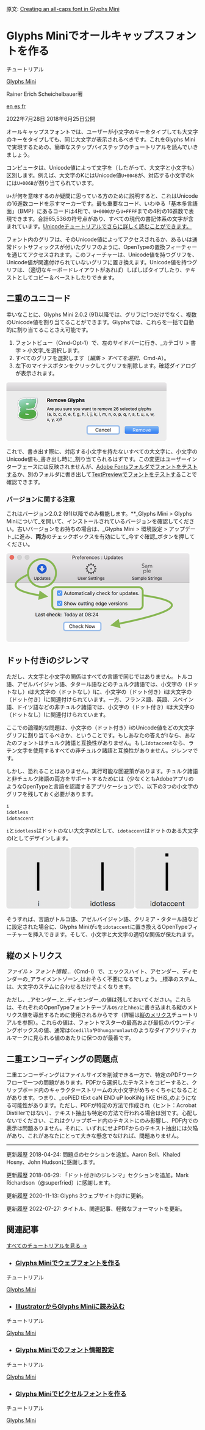 原文: [Creating an all-caps font in Glyphs Mini](https://glyphsapp.com/learn/creating-an-all-caps-font-in-glyphs-mini)
# Glyphs Miniでオールキャップスフォントを作る

チュートリアル

[ Glyphs Mini ](https://glyphsapp.com/learn?q=glyphs+mini)

Rainer Erich Scheichelbauer著

[ en ](https://glyphsapp.com/learn/creating-an-all-caps-font-in-glyphs-mini) [ es ](https://glyphsapp.com/es/learn/creating-an-all-caps-font-in-glyphs-mini) [ fr ](https://glyphsapp.com/fr/learn/creating-an-all-caps-font-in-glyphs-mini)

2022年7月28日 2018年6月25日公開

オールキャップスフォントでは、ユーザーが小文字のキーをタイプしても大文字のキーをタイプしても、同じ大文字が表示されるべきです。これをGlyphs Miniで実現するための、簡単なステップバイステップのチュートリアルを読んでいきましょう。

コンピュータは、Unicode値によって文字を（したがって、大文字と小文字も）区別します。例えば、大文字のKにはUnicode値`U+004B`が、対応する小文字のkには`U+006B`が割り当てられています。

`U+`が何を意味するのか疑問に思っている方のために説明すると、これはUnicodeの16進数コードを示すマーカーです。最も重要なコード、いわゆる「基本多言語面」（BMP）にあるコードは4桁で、`U+0000`から`U+FFFF`までの4桁の16進数で表現できます。合計65,536の符号点があり、すべての現代の書記体系の文字が含まれています。[Unicodeチュートリアルでさらに詳しく読むことができます。](unicode.md)

フォント内のグリフは、そのUnicode値によってアクセスされるか、あるいは通常ドットサフィックスが付いたグリフのように、OpenTypeの置換フィーチャーを通じてアクセスされます。このフィーチャーは、Unicode値を持つグリフを、Unicode値が関連付けられていないグリフに置き換えます。Unicode値を持つグリフは、（適切なキーボードレイアウトがあれば）しばしばタイプしたり、テキストとしてコピー＆ペーストしたりできます。

## 二重のユニコード

幸いなことに、Glyphs Mini 2.0.2 (91)以降では、グリフに1つだけでなく、複数のUnicode値を割り当てることができます。Glyphsでは、これらを一括で自動的に割り当てることさえ可能です。

1.  フォントビュー（Cmd-Opt-1）で、左のサイドバーに行き、_カテゴリ > 書字 > 小文字_を選択します。
2.  すべてのグリフを選択します（_編集 > すべてを選択_、Cmd-A）。
3.  左下のマイナスボタンをクリックしてグリフを削除します。確認ダイアログが表示されます。

![](images/confirmdelete.png)

これで、書き出す際に、対応する小文字を持たないすべての大文字に、小文字のUnicode値も_書き出し時に_割り当てられるはずです。この変更はユーザーインターフェースには反映されませんが、[Adobe Fontsフォルダでフォントをテストする](testing-your-fonts-in-adobe-apps.md)か、別のフォルダに書き出して[TextPreviewでフォントをテストする](/tools/textpreview)ことで確認できます。

### バージョンに関する注意

これはバージョン2.0.2 (91)以降でのみ機能します。**_Glyphs Mini > Glyphs Miniについて_を開いて、インストールされているバージョンを確認してください。古いバージョンをお持ちの場合は、_Glyphs Mini > 環境設定 > アップデート_に進み、**両方**のチェックボックスを有効にして_今すぐ確認_ボタンを押してください。

![](images/updatemini.png)

## ドット付きiのジレンマ

ただし、大文字と小文字の関係はすべての言語で同じではありません。トルコ語、アゼルバイジャン語、タタール語などのチュルク諸語では、小文字の（ドットなし）ıは大文字の（ドットなし）Iに、小文字の（ドット付き）iは大文字の（ドット付き）İに関連付けられています。一方、フランス語、英語、スペイン語、ドイツ語などの非チュルク諸語では、小文字の（ドット付き）iは大文字の（ドットなし）Iに関連付けられています。

ここでの論理的な問題は、小文字の（ドット付き）iのUnicode値をどの大文字グリフに割り当てるべきか、ということです。もしあなたの答えが`I`なら、あなたのフォントはチュルク諸語と互換性がありません。もし`Idotaccent`なら、ラテン文字を使用するすべての非チュルク諸語と互換性がありません。ジレンマです。

しかし、恐れることはありません。実行可能な回避策があります。チュルク諸語と非チュルク諸語の両方をサポートするためには（少なくともAdobeアプリのようなOpenTypeと言語を認識するアプリケーションで）、以下の3つの小文字のグリフを残しておく必要があります。

    i
    idotless
    idotaccent

`i`と`idotless`はドットのない大文字のIとして、`idotaccent`はドットのある大文字のIとしてデザインします。

![](images/idottedanddotless.png)

そうすれば、言語がトルコ語、アゼルバイジャン語、クリミア・タタール語などに設定された場合に、Glyphs Miniが`i`を`idotaccent`に置き換えるOpenTypeフィーチャーを挿入できます。そして、小文字と大文字の適切な関係が保たれます。

## 縦のメトリクス

_ファイル > フォント情報…_（Cmd-I）で、エックスハイト、アセンダー、ディセンダーの_アライメントゾーン_はおそらく不要になるでしょう。_標準のステム_は、大文字のステムに合わせるだけでよくなります。

ただし、_アセンダー_と_ディセンダー_の値は残しておいてください。これらは、それぞれのOpenTypeフォントテーブル`OS/2`と`hhea`に書き込まれる縦のメトリクス値を導出するために使用されるからです（詳細は[縦のメリクス](vertical-metrics/.md)チュートリアルを参照）。これらの値は、フォントマスターの最高および最低のバウンディングボックスの値、通常は`Ccedilla`や`Ohungarumlaut`のようなダイアクリティカルマークに見られる値のあたりに保つのが最善です。

## 二重エンコーディングの問題点

二重エンコーディングはファイルサイズを削減できる一方で、特定のPDFワークフローで一つの問題があります。PDFから選択したテキストをコピーすると、クリップボード内のキャラクターストリームの大小文字がめちゃくちゃになることがあります。つまり、_coPiED tExt caN END uP looKiNg liKE tHiS_のようになる可能性があります。ただし、PDFが特定の方法で作成され（ヒント：Acrobat Distillerではない）、テキスト抽出も特定の方法で行われる場合は別です。心配しないでください、これはクリップボード内のテキストにのみ影響し、PDF内での表示は問題ありません。それに、いずれにせよPDFからのテキスト抽出には欠陥があり、これがあなたにとって大きな懸念でなければ、問題ありません。

---

更新履歴 2018-04-24: 問題点のセクションを追加。Aaron Bell、Khaled Hosny、John Hudsonに感謝します。

更新履歴 2018-06-29: 「ドット付きiのジレンマ」セクションを追加。Mark Richardson（@superfried）に感謝します。

更新履歴 2020-11-13: Glyphs 3ウェブサイト向けに更新。

更新履歴 2022-07-27: タイトル、関連記事、軽微なフォーマットを更新。

## 関連記事

[すべてのチュートリアルを見る →](https://glyphsapp.com/learn)

*   ### [Glyphs Miniでウェブフォントを作る](creating-a-webfont-in-glyphs-mini.md)

チュートリアル

[ Glyphs Mini ](https://glyphsapp.com/learn?q=glyphs+mini)

*   ### [IllustratorからGlyphs Miniに読み込む](importing-from-illustrator-into-glyphs-mini.md)

チュートリアル

[ Glyphs Mini ](https://glyphsapp.com/learn?q=glyphs+mini)

*   ### [Glyphs Miniでのフォント情報設定](font-info-settings-in-glyphs-mini.md)

チュートリアル

[ Glyphs Mini ](https://glyphsapp.com/learn?q=glyphs+mini)

*   ### [Glyphs Miniでピクセルフォントを作る](creating-a-pixel-font-in-glyphs-mini.md)

チュートリアル

[ Glyphs Mini ](https://glyphsapp.com/learn?q=glyphs+mini)